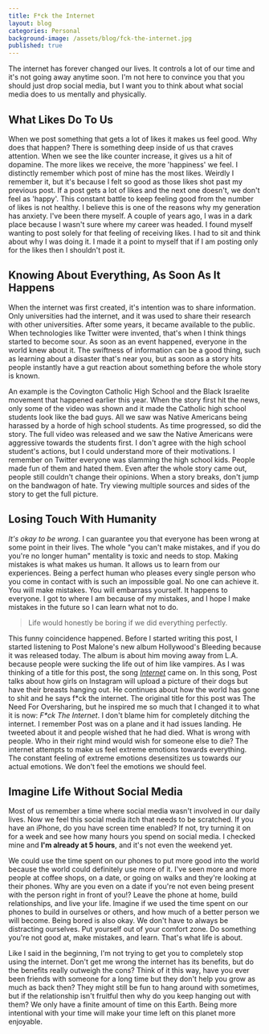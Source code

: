 ```yaml
---
title: F*ck the Internet
layout: blog
categories: Personal
background-image: /assets/blog/fck-the-internet.jpg
published: true
---
```


The internet has forever changed our lives. It controls a lot of our time and it's not going away anytime soon. I'm not here to convince you that you should just drop social media, but I want you to think about what social media does to us mentally and physically.

## What Likes Do To Us

When we post something that gets a lot of likes it makes us feel good. Why does that happen? There is something deep inside of us that craves attention. When we see the like counter increase, it gives us a hit of dopamine. The more likes we receive, the more 'happiness' we feel. I distinctly remember which post of mine has the most likes. Weirdly I remember it, but it's because I felt so good as those likes shot past my previous post. If a post gets a lot of likes and the next one doesn't, we don't feel as 'happy'. This constant battle to keep feeling good from the number of likes is not healthy. I believe this is one of the reasons why my generation has anxiety. I've been there myself. A couple of years ago, I was in a dark place because I wasn't sure where my career was headed. I found myself wanting to post solely for that feeling of receiving likes. I had to sit and think about why I was doing it. I made it a point to myself that if I am posting only for the likes then I shouldn't post it.

## Knowing About Everything, As Soon As It Happens

When the internet was first created, it's intention was to share information. Only universities had the internet, and it was used to share their research with other universities. After some years, it became available to the public. When technologies like Twitter were invented, that's when I think things started to become sour. As soon as an event happened, everyone in the world knew about it. The swiftness of information can be a good thing, such as learning about a disaster that's near you, but as soon as a story hits people instantly have a gut reaction about something before the whole story is known. 

An example is the Covington Catholic High School and the Black Israelite movement that happened earlier this year. When the story first hit the news, only some of the video was shown and it made the Catholic high school students look like the bad guys. All we saw was Native Americans being harassed by a horde of high school students. As time progressed, so did the story. The full video was released and we saw the Native Americans were aggressive towards the students first. I don't agree with the high school student's actions, but I could understand more of their motivations. I remember on Twitter everyone was slamming the high school kids. People made fun of them and hated them. Even after the whole story came out, people still couldn't change their opinions. When a story breaks, don't jump on the bandwagon of hate. Try viewing multiple sources and sides of the story to get the full picture.

## Losing Touch With Humanity

*It's okay to be wrong.* I can guarantee you that everyone has been wrong at some point in their lives. The whole "you can't make mistakes, and if you do you're no longer human" mentality is toxic and needs to stop. Making mistakes is what makes us human. It allows us to learn from our experiences. Being a perfect human who pleases every single person who you come in contact with is such an impossible goal. No one can achieve it. You will make mistakes. You will embarrass yourself. It happens to everyone. I got to where I am because of my mistakes, and I hope I make mistakes in the future so I can learn what not to do.

> Life would honestly be boring if we did everything perfectly.

This funny coincidence happened. Before I started writing this post, I started listening to Post Malone's new album Hollywood's Bleeding because it was released today. The album is about him moving away from L.A. because people were sucking the life out of him like vampires. As I was thinking of a title for this post, the song *[Internet](https://genius.com/Post-malone-internet-lyrics)* came on. In this song, Post talks about how girls on Instagram will upload a picture of their dogs but have their breasts hanging out. He continues about how the world has gone to shit and he says f\*ck the internet. The original title for this post was The Need For Oversharing, but he inspired me so much that I changed it to what it is now: *F\*ck The Internet*. I don't blame him for completely ditching the internet. I remember Post was on a plane and it had issues landing. He tweeted about it and people wished that he had died. What is wrong with people. Who in their right mind would wish for someone else to die? The internet attempts to make us feel extreme emotions towards everything. The constant feeling of extreme emotions desensitizes us towards our actual emotions. We don't feel the emotions we should feel.

## Imagine Life Without Social Media

Most of us remember a time where social media wasn't involved in our daily lives. Now we feel this social media itch that needs to be scratched. If you have an iPhone, do you have screen time enabled? If not, try turning it on for a week and see how many hours you spend on social media. I checked mine and **I'm already at 5 hours**, and it's not even the weekend yet.

We could use the time spent on our phones to put more good into the world because the world could definitely use more of it. I've seen more and more people at coffee shops, on a date, or going on walks and they're looking at their phones. Why are you even on a date if you're not even being present with the person right in front of you!? Leave the phone at home, build relationships, and live your life. Imagine if we used the time spent on our phones to build in ourselves or others, and how much of a better person we will become. Being bored is also okay. We don't have to always be distracting ourselves. Put yourself out of your comfort zone. Do something you're not good at, make mistakes, and learn. That's what life is about.

Like I said in the beginning, I'm not trying to get you to completely stop using the internet. Don't get me wrong the internet has its benefits, but do the benefits really outweigh the cons? Think of it this way, have you ever been friends with someone for a long time but they don't help you grow as much as back then? They might still be fun to hang around with sometimes, but if the relationship isn't fruitful then why do you keep hanging out with them? We only have a finite amount of time on this Earth. Being more intentional with your time will make your time left on this planet more enjoyable.

